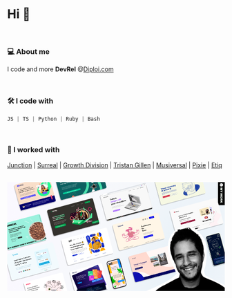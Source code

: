 # Hi 👋

</br>

### 💻 About me
I code and more
**DevRel** @[Diploi.com](https://diploi.com)

</br>

### 🛠 I code with
```javascript
JS | TS | Python | Ruby | Bash
```

</br>

### 🚀 I worked with
[Junction](https://www.hackjunction.com/) | [Surreal](https://eatsurreal.co.uk/) | [Growth Division](http://growth-division.com/) | [Tristan Gillen](https://www.tristangillen.com/) | [Musiversal](https://www.musiversal.com/) | [Pixie](https://www.usepixie.com/) | [Etiq](https://etiq.ai/)

</br>

<img src="./assets/img/wickathou-javi.png" alt="Showcasing the style of my work">
